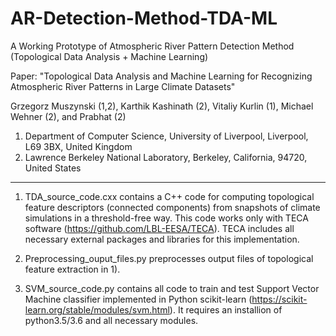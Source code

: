 # AR-Detection-Method-TDA-ML
A Working Prototype of Atmospheric River Pattern Detection Method (Topological Data Analysis + Machine Learning)

Paper: "Topological Data Analysis and Machine Learning for Recognizing Atmospheric River Patterns in Large Climate Datasets"

Grzegorz Muszynski (1,2), Karthik Kashinath (2), Vitaliy Kurlin (1), Michael Wehner (2), and Prabhat (2)

1) Department of Computer Science, University of Liverpool, Liverpool, L69 3BX, United Kingdom
2) Lawrence Berkeley National Laboratory, Berkeley, California, 94720, United States

-------------------------------------------------------------------------------------------------------------------------------

1) TDA_source_code.cxx contains a C++ code for computing topological feature descriptors (connected components) from snapshots of climate simulations in a threshold-free way. This code works only with TECA software (https://github.com/LBL-EESA/TECA). TECA includes all necessary external packages and libraries for this implementation.

2) Preprocessing_ouput_files.py preprocesses output files of topological feature extraction in 1).

2) SVM_source_code.py contains all code to train and test Support Vector Machine classifier implemented in Python scikit-learn  (https://scikit-learn.org/stable/modules/svm.html). It requires an installion of python3.5/3.6 and all necessary modules.


